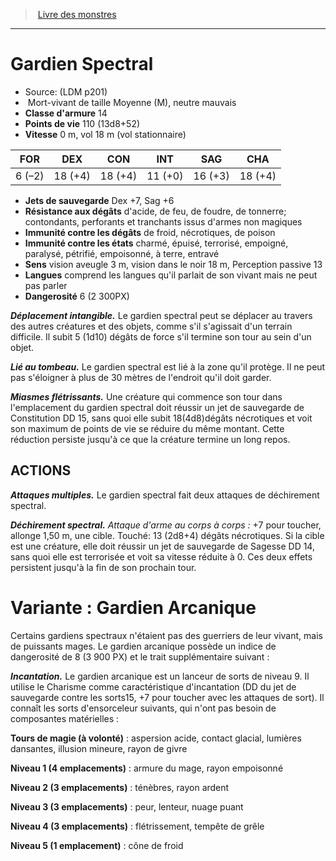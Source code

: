 ﻿> [Livre des monstres](tome_of_beasts.md)

---

# Gardien Spectral

- Source: (LDM p201)
-  Mort-vivant de taille Moyenne (M), neutre mauvais
- **Classe d'armure** 14
- **Points de vie** 110 (13d8+52)
- **Vitesse** 0 m, vol 18 m (vol stationnaire)

|FOR|DEX|CON|INT|SAG|CHA|
|---|---|---|---|---|---|
|6 (–2)|18 (+4)|18 (+4)|11 (+0)|16 (+3)|18 (+4)|

- **Jets de sauvegarde** Dex +7, Sag +6
- **Résistance aux dégâts** d'acide, de feu, de foudre, de tonnerre; contondants, perforants et tranchants issus d'armes non magiques
- **Immunité contre les dégâts** de froid, nécrotiques, de poison
- **Immunité contre les états** charmé, épuisé, terrorisé, empoigné, paralysé, pétrifié, empoisonné, à terre, entravé
- **Sens** vision aveugle 3 m, vision dans le noir 18 m, Perception passive 13
- **Langues** comprend les langues qu'il parlait de son vivant mais ne peut pas parler
- **Dangerosité** 6 (2 300PX)

**_Déplacement intangible._** Le gardien spectral peut se déplacer au travers des autres créatures et des objets, comme s'il s'agissait d'un terrain difficile. Il subit 5 (1d10) dégâts de force s'il termine son tour au sein d'un objet.

**_Lié au tombeau._** Le gardien spectral est lié à la zone qu'il protège. Il ne peut pas s'éloigner à plus de 30 mètres de l'endroit qu'il doit garder.

**_Miasmes flétrissants._** Une créature qui commence son tour dans l'emplacement du gardien spectral doit réussir un jet de sauvegarde de Constitution DD 15, sans quoi elle subit 18(4d8)dégâts nécrotiques et voit son maximum de points de vie se réduire du même montant. Cette réduction persiste jusqu'à ce que la créature termine un long repos.

## ACTIONS

**_Attaques multiples._** Le gardien spectral fait deux attaques de déchirement spectral.

**_Déchirement spectral._** _Attaque d'arme au corps à corps :_ +7 pour toucher, allonge 1,50 m, une cible. Touché: 13 (2d8+4) dégâts nécrotiques. Si la cible est une créature, elle doit réussir un jet de sauvegarde de Sagesse DD 14, sans quoi elle est terrorisée et voit sa vitesse réduite à 0. Ces deux effets persistent jusqu'à la fin de son prochain tour.

# Variante : Gardien Arcanique

Certains gardiens spectraux n'étaient pas des guerriers de leur vivant, mais de puissants mages. Le gardien arcanique possède un indice de dangerosité de 8 (3 900 PX) et le trait supplémentaire suivant :

**_Incantation._** Le gardien arcanique est un lanceur de sorts de niveau 9. Il utilise le Charisme comme caractéristique d'incantation (DD du jet de sauvegarde contre les sorts15, +7 pour toucher avec les attaques de sort). Il connaît les sorts d'ensorceleur suivants, qui n'ont pas besoin de composantes matérielles :

**Tours de magie (à volonté)** : aspersion acide, contact glacial, lumières dansantes, illusion mineure, rayon de givre

**Niveau 1 (4 emplacements)** : armure du mage, rayon empoisonné

**Niveau 2 (3 emplacements)** : ténèbres, rayon ardent

**Niveau 3 (3 emplacements)** : peur, lenteur, nuage puant

**Niveau 4 (3 emplacements)** : flétrissement, tempête de grêle

**Niveau 5 (1 emplacement)** : cône de froid

